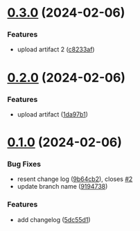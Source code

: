 # [0.3.0](https://github.com/juliabeam/greetings-ci/compare/v0.2.0...v0.3.0) (2024-02-06)


### Features

* upload artifact 2 ([c8233af](https://github.com/juliabeam/greetings-ci/commit/c8233afbcea242690c185c5d66e53bee85a3ef9c))



# [0.2.0](https://github.com/juliabeam/greetings-ci/compare/v0.1.0...v0.2.0) (2024-02-06)


### Features

* upload artifact ([1da97b1](https://github.com/juliabeam/greetings-ci/commit/1da97b10c4e5f1b2adc2af0867aa9c03c867a87b))



# [0.1.0](https://github.com/juliabeam/greetings-ci/compare/5dc55d11a1559c7882553bba00bc350b535cb999...v0.1.0) (2024-02-06)


### Bug Fixes

* resent change log ([9b64cb2](https://github.com/juliabeam/greetings-ci/commit/9b64cb2198a552650ef43abfa8812f1210f9702f)), closes [#2](https://github.com/juliabeam/greetings-ci/issues/2)
* update branch name ([9194738](https://github.com/juliabeam/greetings-ci/commit/91947383ae467d04cbcab19a49ed166897ec5762))


### Features

* add changelog ([5dc55d1](https://github.com/juliabeam/greetings-ci/commit/5dc55d11a1559c7882553bba00bc350b535cb999))



